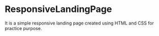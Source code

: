 # ResponsiveLandingPage
It is a simple responsive landing page created using HTML and CSS for practice purpose.
